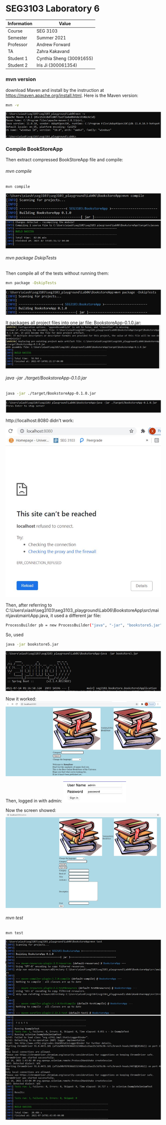 # SEG3103 Laboratory 6

| Information | Value |
| --- | --- |
| Course | SEG 3103 |
| Semester | Summer 2021 |
| Professor | Andrew Forward |
| TA | Zahra Kakavand |
| Student 1 | Cynthia Sheng (30091655) |
| Student 2 | Iris Ji (300061354) |

### mvn version
download Maven and install by the instruction at https://maven.apache.org/install.html. Here is the Maven version:
```bash
mvn -v
```
![maven](assets/mvn-v.JPG)

### Compile BookStoreApp
Then extract compressed BookStoreApp file and compile:

###### mvn compile
```bash
mvn compile
```
![maven](assets/compile1.JPG)
![maven](assets/compile1-2.JPG)

###### mvn package DskipTests
Then compile all of the tests without running them:
```bash
mvn package -DskipTests
```
![maven](assets/compile2.JPG)

It packages all project files into one jar file: BookstoreApp-0.1.0.jar:
![maven](assets/compile2-2.JPG)

###### java -jar ./target/BookstoreApp-0.1.0.jar
```bash
java -jar ./target/BookstoreApp-0.1.0.jar
```
![maven](assets/jar1.JPG)

http://localhost:8080 didn't work:

![maven](assets/8080.JPG)

Then, after referring to C:\Users\xiash\seg3103\seg3103_playground\Lab06\BookstoreApp\src\main\java\main\App.java, it used a different jar file:
```bash
ProcessBuilder pb = new ProcessBuilder("java", "-jar", "bookstore5.jar");
```

So, used 
```bash
java -jar bookstore5.jar
```
![maven](assets/jar3.JPG)

Now it worked:
![maven](assets/8080-1.JPG)

Then, logged in with admin:
![maven](assets/login.JPG)

Now the screen showed:
![maven](assets/8080-2.JPG)

###### mvn test
```bash
mvn test
```
![maven](assets/test1.JPG)
![maven](assets/test2.JPG)


